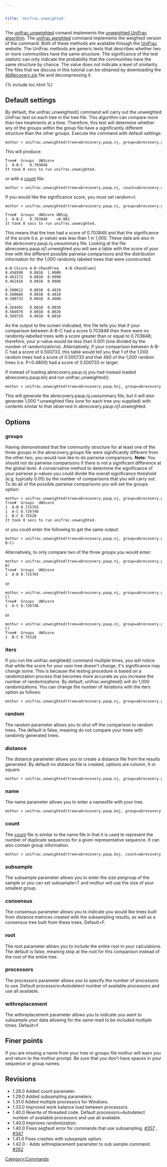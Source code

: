 ```yaml
---


title: 'Unifrac.unweighted'
---
```

The [unifrac.unweighted](unifrac.unweighted) comand
implements the [unweighted UniFrac
algorithm](unweighted_UniFrac_algorithm). The
[unifrac.weighted](unifrac.weighted) command implements the
weighted version of the command. Both of these methods are available
through the [UniFrac](http://bmf2.colorado.edu/unifrac) website. The
UniFrac methods are generic tests that describes whether two or more
communities have the same structure. The significance of the test
statistic can only indicate the probability that the communities have
the same structure by chance. The value does not indicate a level of
similarity. The files that we discuss in this tutorial can be obtained
by downloading the [ AbRecovery.zip](Media:AbRecovery.zip)
file and decompressing it.


{% include toc.html %}

## Default settings

By default, the unifrac.unweighted() command will carry out the
unweighted UniFrac test on each tree in the tree file. This algorithm
can compare more than two treatments at a time. Therefore, this test
will determine whether any of the groups within the group file have a
significantly different structure than the other groups. Execute the
command with default settings:

    mothur > unifrac.unweighted(tree=abrecovery.paup.nj, group=abrecovery.groups)

This will produce:

    Tree#  Groups  UWScore 
    1  A-B-C   0.703848
    It took 0 secs to run unifrac.unweighted.

or with a [ count](Count_File) file:

    mothur > unifrac.unweighted(tree=abrecovery.paup.nj, count=abrecovery.count_table)

If you would like the significance score, you must set random=t.

    mothur > unifrac.unweighted(tree=abrecovery.paup.nj, group=abrecovery.groups, random=t)

    Tree#  Groups  UWScore UWSig
    1  A-B-C   0.703848    <0.001
    It took 8 secs to run unifrac.unweighted.

This means that the tree had a score of 0.703848 and that the
significance of the score (i.e. p-value) was less than 1 in 1,000. These
data are also in the abrecovery.paup.nj.uwsummary file. Looking at the
file abrecovery.paup.nj1.unweighted you will see a table with the score
of your tree with the different possible pairwise comparisons and the
distribution information for the 1,000 randomly labeled trees that were
constructed:

    A-B-CScore A-B-CRandFreq   A-B-CRandCumul  
    0.456599   0.0010  1.0000
    0.462172   0.0010  0.9990
    0.462416   0.0010  0.9980
    ...
    0.500612   0.0010  0.4820
    0.500666   0.0010  0.4810
    0.500733   0.0010  0.4800
    ...
    0.564491   0.0010  0.0030
    0.566979   0.0010  0.0020
    0.569729   0.0010  0.0010

As the output to the screen indicated, this file tells you that if your
comparison between A-B-C had a score 0.703848 then there were no
randomly-labelled trees with a score greater than or equal to 0.703848;
therefore, your p-value would be less than 0.001 (one divided by the
number of randomizations). Alternatively, if your comparison between
A-B-C had a score of 0.500733, this table would tell you that 1 of the
1,000 random trees had a score of 0.500733 and that 480 of the 1,000
random trees (i.e. P=0.4800) had a score of 0.500733 or larger.

If instead of loading abrecovery.paup.nj you had instead loaded
abrecovery.paup.bnj and run unifrac.unweighted():

    mothur > unifrac.unweighted(tree=abrecovery.paup.bnj, group=abrecovery.groups)

This will generate the abrecovery.paup.nj.uwsummary file, but it will
also generate 1,000 \*.unweighted files (one for each tree you supplied)
with contents similar to that observed in
abrecovery.paup.nj1.unweighted.

## Options

### groups

Having demonstrated that the community structure for at least one of the
three groups in the abrecovery.groups file were significantly different
from the other two, you would now like to do pairwise comparisons.
**Note:** You should not do pairwise comparisons if there is not a
significant difference at the global level. A conservative method to
determine the significance of your pairwise p-values you could divide
the overall significance threshold (e.g. typically 0.05) by the number
of comparisons that you will carry out. To do all of the possible
pairwise comparisons you will set the groups option:

    mothur > unifrac.unweighted(tree=abrecovery.paup.nj, group=abrecovery.groups, groups=all)
    Tree#  Groups  UWScore 
    1  A-B 0.715765
    1  A-C 0.726746
    1  B-C 0.75528
    It took 0 secs to run unifrac.unweighted.

or you could enter the following to get the same output:

    mothur > unifrac.unweighted(tree=abrecovery.paup.nj, group=abrecovery.groups, groups=A-B-C)

Alternatively, to only compare two of the three groups you would enter:

    mothur > unifrac.unweighted(tree=abrecovery.paup.nj, group=abrecovery.groups, groups=A-B)
    Tree#  Groups  UWScore 
    1  A-B 0.715765

or

    mothur > unifrac.unweighted(tree=abrecovery.paup.nj, group=abrecovery.groups, groups=A-C)
    Tree#  Groups  UWScore 
    1  A-C 0.726746

or

    mothur > unifrac.unweighted(tree=abrecovery.paup.nj, group=abrecovery.groups, groups=B-C)
    Tree#  Groups  UWScore
    1  B-C 0.75528

### iters

If you run the unifrac.weighted() command multiple times, you will
notice that while the score for your user tree doesn\'t change, it\'s
significance may change some. This is because the testing procedure is
based on a randomization process that becomes more accurate as you
increase the number of randomizations. By default, unifrac.weighted()
will do 1,000 randomizations. You can change the number of iterations
with the iters option as follows:

    mothur > unifrac.unweighted(tree=abrecovery.paup.nj, group=abrecovery.groups, iters=10000)

### random

The random parameter allows you to shut off the comparison to random
trees. The default is false, meaning do not compare your trees with
randomly generated trees.

### distance

The distance parameter allows you to create a distance file from the
results generated. By default no distance file is created, options are
column, lt or square.

    mothur > unifrac.unweighted(tree=abrecovery.paup.nj, group=abrecovery.groups, distance=lt)

### name

The name parameter allows you to enter a namesfile with your tree.

    mothur > unifrac.unweighted(tree=abrecovery.paup.bnj, group=abrecovery.groups, name=abrecovery.names)

### count

The [ count](Count_File) file is similar to the name file in
that it is used to represent the number of duplicate sequences for a
given representative sequence. It can also contain group information.

    mothur > unifrac.unweighted(tree=abrecovery.paup.bnj, count=abrecovery.count_table)

### subsample

The subsample parameter allows you to enter the size pergroup of the
sample or you can set subsample=T and mothur will use the size of your
smallest group.

### consensus

The consensus parameter allows you to indicate you would like trees
built from distance matrices created with the subsampling results, as
well as a consensus tree built from these trees. Default=F.

### root

The root parameter allows you to include the entire root in your
calculations. The default is false, meaning stop at the root for this
comparison instead of the root of the entire tree.

### processors

The processors parameter allows you to specify the number of processors
to use. Default processors=Autodetect number of available processors and
use all available.

### withreplacement

The withreplacement parameter allows you to indicate you want to
subsample your data allowing for the same read to be included multiple
times. Default=f.

## Finer points

If you are missing a name from your tree or groups file mothur will warn
you and return to the mothur prompt. Be sure that you don\'t have spaces
in your sequence or group names.

## Revisions

-   1.28.0 Added count parameter.
-   1.29.0 Added subsampling parameters.
-   1.31.0 Added multiple processors for Windows.
-   1.33.0 Improved work balance load between processors.
-   1.40.0 Rewrite of threaded code. Default processors=Autodetect
    number of available processors and use all available.
-   1.40.0 Improves randomization.
-   1.40.0 Fixes segfault error for commands that use subsampling.
    [\#357](https://github.com/mothur/mothur/issues/357) ,
    [\#347](https://github.com/mothur/mothur/issues/347)
-   1.41.0 Fixes crashes with subsample option.
-   1.42.0 - Adds withreplacement parameter to sub.sample command.
    [\#262](https://github.com/mothur/mothur/issues/262)

[Category:Commands](Category:Commands)
